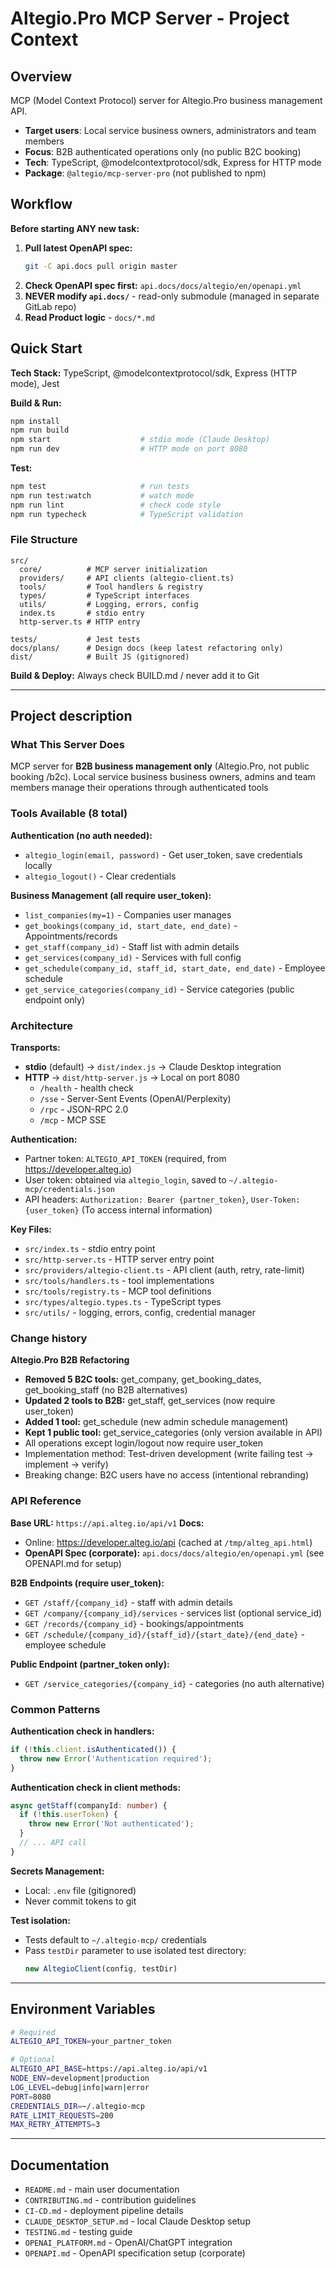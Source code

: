 # Altegio.Pro MCP Server - Project Context

## Overview
MCP (Model Context Protocol) server for Altegio.Pro business management API.
- **Target users**: Local service business owners, administrators and team members
- **Focus**: B2B authenticated operations only (no public B2C booking)
- **Tech**: TypeScript, @modelcontextprotocol/sdk, Express for HTTP mode
- **Package**: `@altegio/mcp-server-pro` (not published to npm)

## Workflow

**Before starting ANY new task:**

1. **Pull latest OpenAPI spec:**
   ```bash
   git -C api.docs pull origin master
   ```
2. **Check OpenAPI spec first:** `api.docs/docs/altegio/en/openapi.yml`
3. **NEVER modify `api.docs/`** - read-only submodule (managed in separate GitLab repo)
4. **Read Product logic** - `docs/*.md`

## Quick Start

**Tech Stack:** TypeScript, @modelcontextprotocol/sdk, Express (HTTP mode), Jest

**Build & Run:**
```bash
npm install
npm run build
npm start                    # stdio mode (Claude Desktop)
npm run dev                  # HTTP mode on port 8080
```

**Test:**
```bash
npm test                     # run tests
npm run test:watch           # watch mode
npm run lint                 # check code style
npm run typecheck            # TypeScript validation
```

### File Structure

```
src/
  core/          # MCP server initialization
  providers/     # API clients (altegio-client.ts)
  tools/         # Tool handlers & registry
  types/         # TypeScript interfaces
  utils/         # Logging, errors, config
  index.ts       # stdio entry
  http-server.ts # HTTP entry

tests/           # Jest tests
docs/plans/      # Design docs (keep latest refactoring only)
dist/            # Built JS (gitignored)
```

**Build & Deploy:**
Always check BUILD.md / never add it to Git

---

## Project description

### What This Server Does

MCP server for **B2B business management only** (Altegio.Pro, not public booking /b2c). Local service business business owners, admins and team members manage their operations through authenticated tools

### Tools Available (8 total)

**Authentication (no auth needed):**
- `altegio_login(email, password)` - Get user_token, save credentials locally
- `altegio_logout()` - Clear credentials

**Business Management (all require user_token):**
- `list_companies(my=1)` - Companies user manages
- `get_bookings(company_id, start_date, end_date)` - Appointments/records
- `get_staff(company_id)` - Staff list with admin details
- `get_services(company_id)` - Services with full config
- `get_schedule(company_id, staff_id, start_date, end_date)` - Employee schedule
- `get_service_categories(company_id)` - Service categories (public endpoint only)

### Architecture

**Transports:**
- **stdio** (default) → `dist/index.js` → Claude Desktop integration
- **HTTP** → `dist/http-server.js` → Local on port 8080
  - `/health` - health check
  - `/sse` - Server-Sent Events (OpenAI/Perplexity)
  - `/rpc` - JSON-RPC 2.0
  - `/mcp` - MCP SSE

**Authentication:**
- Partner token: `ALTEGIO_API_TOKEN` (required, from https://developer.alteg.io)
- User token: obtained via `altegio_login`, saved to `~/.altegio-mcp/credentials.json`
- API headers: `Authorization: Bearer {partner_token}`, `User-Token: {user_token}` (To access internal information)

**Key Files:**
- `src/index.ts` - stdio entry point
- `src/http-server.ts` - HTTP server entry point
- `src/providers/altegio-client.ts` - API client (auth, retry, rate-limit)
- `src/tools/handlers.ts` - tool implementations
- `src/tools/registry.ts` - MCP tool definitions
- `src/types/altegio.types.ts` - TypeScript types
- `src/utils/` - logging, errors, config, credential manager

### Change history

**Altegio.Pro B2B Refactoring** 
- **Removed 5 B2C tools:** get_company, get_booking_dates, get_booking_staff (no B2B alternatives)
- **Updated 2 tools to B2B:** get_staff, get_services (now require user_token)
- **Added 1 tool:** get_schedule (new admin schedule management)
- **Kept 1 public tool:** get_service_categories (only version available in API)
- All operations except login/logout now require user_token
- Implementation method: Test-driven development (write failing test → implement → verify)
- Breaking change: B2C users have no access (intentional rebranding)

### API Reference

**Base URL:** `https://api.alteg.io/api/v1`
**Docs:**
- Online: https://developer.alteg.io/api (cached at `/tmp/alteg_api.html`)
- **OpenAPI Spec (corporate):** `api.docs/docs/altegio/en/openapi.yml` (see OPENAPI.md for setup)

**B2B Endpoints (require user_token):**
- `GET /staff/{company_id}` - staff with admin details
- `GET /company/{company_id}/services` - services list (optional service_id)
- `GET /records/{company_id}` - bookings/appointments
- `GET /schedule/{company_id}/{staff_id}/{start_date}/{end_date}` - employee schedule

**Public Endpoint (partner_token only):**
- `GET /service_categories/{company_id}` - categories (no auth alternative)

### Common Patterns

**Authentication check in handlers:**
```typescript
if (!this.client.isAuthenticated()) {
  throw new Error('Authentication required');
}
```

**Authentication check in client methods:**
```typescript
async getStaff(companyId: number) {
  if (!this.userToken) {
    throw new Error('Not authenticated');
  }
  // ... API call
}
```

**Secrets Management:**
- Local: `.env` file (gitignored)
- Never commit tokens to git


**Test isolation:**
- Tests default to `~/.altegio-mcp/` credentials
- Pass `testDir` parameter to use isolated test directory:
  ```typescript
  new AltegioClient(config, testDir)
  ```

---

## Environment Variables

```bash
# Required
ALTEGIO_API_TOKEN=your_partner_token

# Optional
ALTEGIO_API_BASE=https://api.alteg.io/api/v1
NODE_ENV=development|production
LOG_LEVEL=debug|info|warn|error
PORT=8080
CREDENTIALS_DIR=~/.altegio-mcp
RATE_LIMIT_REQUESTS=200
MAX_RETRY_ATTEMPTS=3
```

---

## Documentation

- `README.md` - main user documentation
- `CONTRIBUTING.md` - contribution guidelines
- `CI-CD.md` - deployment pipeline details
- `CLAUDE_DESKTOP_SETUP.md` - local Claude Desktop setup
- `TESTING.md` - testing guide
- `OPENAI_PLATFORM.md` - OpenAI/ChatGPT integration
- `OPENAPI.md` - OpenAPI specification setup (corporate)